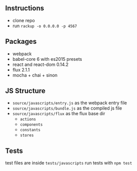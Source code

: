 Instructions
---

- clone repo
- run `rackup -o 0.0.0.0 -p 4567`

Packages
---

- webpack
- babel-core 6 with es2015 presets
- react and react-dom 0.14.2
- flux 2.1.1
- mocha + chai + sinon

JS Structure
---

- `source/javascripts/entry.js` as the webpack entry file
- `source/javascripts/bundle.js` as the compiled js file
- `source/javascripts/flux` as the flux base dir
  - `actions`
  - `components`
  - `constants`
  - `stores`

Tests
---

test files are inside `tests/javascripts`
run tests with `npm test`
